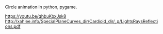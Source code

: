 Circle animation in python, pygame.

https://youtu.be/qhbuKbxJsk8
http://xahlee.info/SpecialPlaneCurves_dir/Cardioid_dir/_p/LightsRaysReflections.pdf